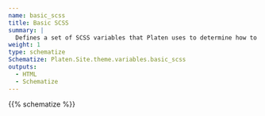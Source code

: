```yaml
---
name: basic_scss
title: Basic SCSS
summary: |
  Defines a set of SCSS variables that Platen uses to determine how to display the site.
weight: 1
type: schematize
Schematize: Platen.Site.theme.variables.basic_scss
outputs:
  - HTML
  - Schematize
---
```


{{% schematize %}}
